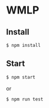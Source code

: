 # WMLP

## Install

```sh
$ npm install
```

## Start

```sh
$ npm start
```

or


```sh
$ npm run test
```
